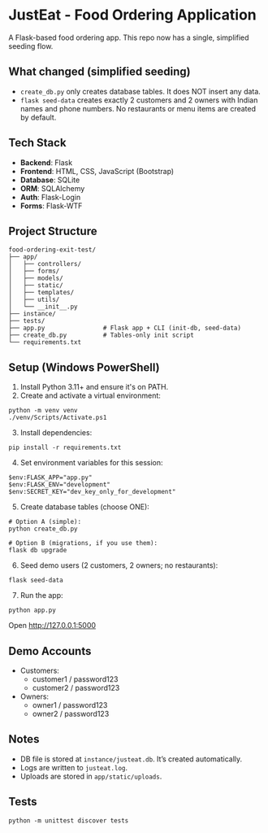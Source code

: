 # JustEat - Food Ordering Application

A Flask-based food ordering app. This repo now has a single, simplified seeding flow.

## What changed (simplified seeding)
- `create_db.py` only creates database tables. It does NOT insert any data.
- `flask seed-data` creates exactly 2 customers and 2 owners with Indian names and phone numbers. No restaurants or menu items are created by default.

## Tech Stack

- **Backend**: Flask
- **Frontend**: HTML, CSS, JavaScript (Bootstrap)
- **Database**: SQLite
- **ORM**: SQLAlchemy
- **Auth**: Flask-Login
- **Forms**: Flask-WTF

## Project Structure

```
food-ordering-exit-test/
├── app/
│   ├── controllers/
│   ├── forms/
│   ├── models/
│   ├── static/
│   ├── templates/
│   ├── utils/
│   └── __init__.py
├── instance/
├── tests/
├── app.py                # Flask app + CLI (init-db, seed-data)
├── create_db.py          # Tables-only init script
└── requirements.txt
```

## Setup (Windows PowerShell)

1. Install Python 3.11+ and ensure it's on PATH.
2. Create and activate a virtual environment:
```
python -m venv venv
./venv/Scripts/Activate.ps1
```
3. Install dependencies:
```
pip install -r requirements.txt
```
4. Set environment variables for this session:
```
$env:FLASK_APP="app.py"
$env:FLASK_ENV="development"
$env:SECRET_KEY="dev_key_only_for_development"
```
5. Create database tables (choose ONE):
```
# Option A (simple):
python create_db.py

# Option B (migrations, if you use them):
flask db upgrade
```
6. Seed demo users (2 customers, 2 owners; no restaurants):
```
flask seed-data
```
7. Run the app:
```
python app.py
```
Open http://127.0.0.1:5000

## Demo Accounts

- Customers:
  - customer1 / password123
  - customer2 / password123
- Owners:
  - owner1 / password123
  - owner2 / password123

## Notes
- DB file is stored at `instance/justeat.db`. It’s created automatically.
- Logs are written to `justeat.log`.
- Uploads are stored in `app/static/uploads`.

## Tests
```
python -m unittest discover tests
```